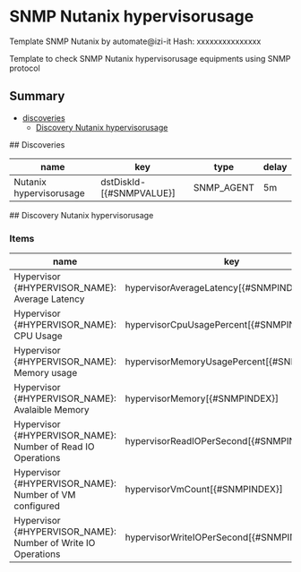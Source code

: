 # SNMP Nutanix hypervisorusage
Template SNMP Nutanix by automate@izi-it
Hash: xxxxxxxxxxxxxxx

Template to check SNMP Nutanix hypervisorusage equipments using SNMP protocol
## Summary
* [discoveries](#discoveries)
  * [Discovery Nutanix hypervisorusage ](#discovery_nutanix_hypervisorusage
)
<a name="discoveries" />
## Discoveries

| name | key | type | delay |
| ------------- |------------- |------------- |------------- |
| Nutanix hypervisorusage | dstDiskId-[{#SNMPVALUE}] | SNMP_AGENT | 5m |

<a name="discovery_nutanix_hypervisorusage" />
## Discovery Nutanix hypervisorusage

### Items

| name | key | type |
| ------------- |------------- |------------- |
| Hypervisor {#HYPERVISOR_NAME}: Average Latency | hypervisorAverageLatency[{#SNMPINDEX}] | SNMP_AGENT |
| Hypervisor {#HYPERVISOR_NAME}: CPU Usage | hypervisorCpuUsagePercent[{#SNMPINDEX}] | SNMP_AGENT |
| Hypervisor {#HYPERVISOR_NAME}: Memory usage | hypervisorMemoryUsagePercent[{#SNMPINDEX}] | SNMP_AGENT |
| Hypervisor {#HYPERVISOR_NAME}: Avalaible Memory | hypervisorMemory[{#SNMPINDEX}] | SNMP_AGENT |
| Hypervisor {#HYPERVISOR_NAME}: Number of Read IO Operations | hypervisorReadIOPerSecond[{#SNMPINDEX}] | SNMP_AGENT |
| Hypervisor {#HYPERVISOR_NAME}: Number of VM configured | hypervisorVmCount[{#SNMPINDEX}] | SNMP_AGENT |
| Hypervisor {#HYPERVISOR_NAME}: Number of Write IO Operations | hypervisorWriteIOPerSecond[{#SNMPINDEX}] | SNMP_AGENT |

